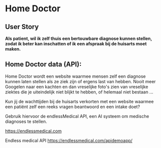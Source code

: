 # Home Doctor

## User Story

**Als patient, 
wil ik zelf thuis een bertouwbare diagnose kunnen stellen, 
zodat ik beter kan inschatten of ik een afspraak bij de huisarts moet maken.**




## Home Doctor data (API):

Home Doctor wordt een website waarmee mensen zelf een diagnose kunnen laten stellen als ze ziek zijn of ergens last van hebben. Nooit meer Googelen naar een kachten en dan vreselijke foto's zien van vreselijke ziektes die je uiteindelijk niet blijkt te hebben, of helemaal niet bestaan ...

Kun jij de wachttijden bij de huisarts verkorten met een website waarmee een patiënt zelf een reeks vragen beantwoord en een intake doet? 

Gebruik hiervoor de endlessMedical API, een AI systeem om medische diagnoses te stellen. 

https://endlessmedical.com

Endless medical API https://endlessmedical.com/apidemoapp/
